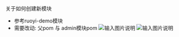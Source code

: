 关于如何创建新模块
* 参考ruoyi-demo模块
* 需要改动: 父pom 与 admin模块pom
![输入图片说明](https://images.gitee.com/uploads/images/2021/0721/153228_6532d907_1766278.png "屏幕截图.png")
![输入图片说明](https://images.gitee.com/uploads/images/2021/0721/153248_404e5e23_1766278.png "屏幕截图.png")
